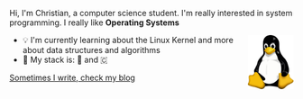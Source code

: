 <p></p>
Hi, I'm Christian, a computer science student. I'm really interested in system programming. I really like <b>Operating Systems</b>
<p></p>
<img src="img/Tux.png" height="96" align="right" />

- 💡 I'm currently learning about the Linux Kernel and more about data structures and algorithms
- 🔋 My stack is: 🦀 and 🇨

[Sometimes I write, check my blog](https://every2.github.io/blog/)
